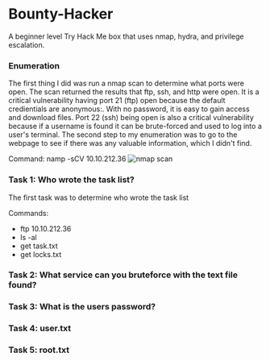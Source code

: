 # Bounty-Hacker
A beginner level Try Hack Me box that uses nmap, hydra, and privilege escalation.

### Enumeration

The first thing I did was run a nmap scan to determine what ports were open. The scan returned the results that ftp, ssh, and http were open. It is a critical vulnerability having port 21 (ftp) open because the default credientials are anonymous:. With no password, it is easy to gain access and download files. Port 22 (ssh) being open is also a critical vulnerability because if a username is found it can be brute-forced and used to log into a user's terminal.
The second step to my enumeration was to go to the webpage to see if there was any valuable information, which I didn't find.

Command: namp -sCV 10.10.212.36
![nmap scan]()

### Task 1: Who wrote the task list?

The first task was to determine who wrote the task list

Commands:
- ftp 10.10.212.36
- ls -al
- get task.txt
- get locks.txt


### Task 2: What service can you bruteforce with the text file found?


### Task 3: What is the users password? 


### Task 4: user.txt


### Task 5: root.txt
